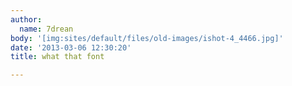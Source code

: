 ```yaml
---
author:
  name: 7drean
body: '[img:sites/default/files/old-images/ishot-4_4466.jpg]'
date: '2013-03-06 12:30:20'
title: what that font

---
```


